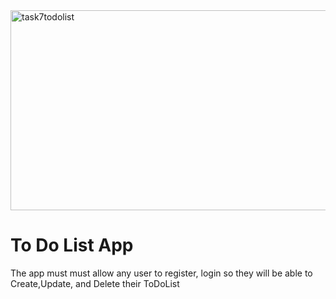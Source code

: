 <img src="https://socialify.git.ci/Luyanda078/task7todolist/image?language=1&owner=1&name=1&stargazers=1&theme=Light" alt="task7todolist" width="640" height="320" />
<h1>To Do List App</h1>
<p>The app must must allow any user to register, login so they will be able to Create,Update, and Delete their ToDoList </p>
